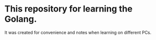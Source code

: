 # This repository for learning the Golang.
It was created for convenience and notes when learning on different PCs.